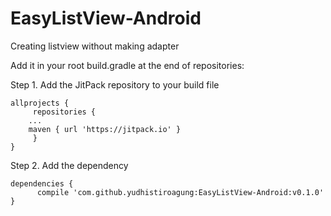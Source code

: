 # EasyListView-Android
Creating listview without making adapter

Add it in your root build.gradle at the end of repositories:

Step 1. Add the JitPack repository to your build file
```
allprojects {
     repositories {
	...
	maven { url 'https://jitpack.io' }
     }
}
```

Step 2. Add the dependency
```
dependencies {
      compile 'com.github.yudhistiroagung:EasyListView-Android:v0.1.0'
}
```

